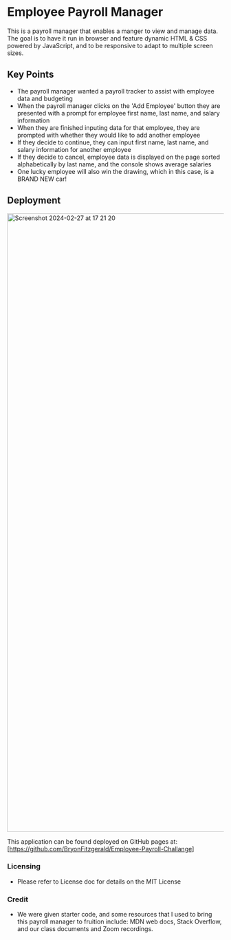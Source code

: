 # Employee Payroll Manager
This is a payroll manager that enables a manger to view and manage data. The goal is to have it run in browser and feature dynamic HTML &amp; CSS powered by JavaScript, and to be responsive to adapt to multiple screen sizes.  

## Key Points
-    The payroll manager wanted a payroll tracker to assist with employee data and budgeting 
-    When the payroll manager clicks on the 'Add Employee' button they are presented with a prompt for employee first name, last name, and salary information
-    When they are finished inputing data for that employee, they are prompted with whether they would like to add another employee
-    If they decide to continue, they can input first name, last name, and salary information for another employee
-    If they decide to cancel, employee data is displayed on the page sorted alphabetically by last name, and the console shows average salaries
-    One lucky employee will also win the drawing, which in this case, is a BRAND NEW car!

## Deployment

<img width="1439" alt="Screenshot 2024-02-27 at 17 21 20" src="git@github.com:BryonFitzgerald/Employee-Payroll-Challange.git">

This application can be found deployed on GitHub pages at: [https://github.com/BryonFitzgerald/Employee-Payroll-Challange]


### Licensing
-    Please refer to License doc for details on the MIT License

### Credit
-    We were given starter code, and some resources that I used to bring this payroll manager to fruition include: MDN web docs, Stack Overflow, and our class documents and Zoom recordings.

